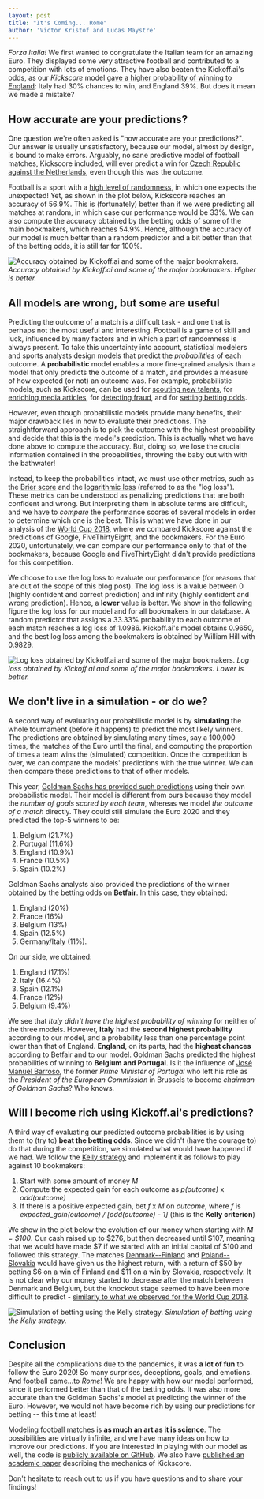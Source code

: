 ```yaml
---
layout: post
title: "It's Coming... Rome"
author: 'Victor Kristof and Lucas Maystre'
---
```


_Forza Italia!_
We first wanted to congratulate the Italian team for an amazing Euro.
They displayed some very attractive football and contributed to a competition with lots of emotions.
They have also beaten the Kickoff.ai's odds, as our _Kickscore_ model [gave a higher probability of winning to England][final]: Italy had 30% chances to win, and England 39%.
But does it mean we made a mistake?

## How accurate are your predictions?

One question we're often asked is "how accurate are your predictions?".
Our answer is usually unsatisfactory, because our model, almost by design, is bound to make errors.
Arguably, no sane predictive model of football matches, Kickscore included, will ever predict a win for [Czech Republic against the Netherlands][czechrepulic-netherlands], even though this was the outcome.

Football is a sport with a [high level of randomness][wunderlich2021influence], in which one expects the unexpected!
Yet, as shown in the plot below, Kickscore reaches an accuracy of 56.9%.
This is (fortunately) better than if we were predicting all matches at random, in which case our performance would be 33%.
We can also compute the accuracy obtained by the betting odds of some of the main bookmakers, which reaches 54.9%.
Hence, although the accuracy of our model is much better than a random predictor and a bit better than that of the betting odds, it is still far for 100%.

![Accuracy obtained by Kickoff.ai and some of the major bookmakers.](/assets/posts/eu20-analysis/accuracy.png)
_Accuracy obtained by Kickoff.ai and some of the major bookmakers. Higher is better._

## All models are wrong, but some are useful

Predicting the outcome of a match is a difficult task - and one that is perhaps not the most useful and interesting.
Football is a game of skill and luck, influenced by many factors and in which a part of randomness is always present.
To take this uncertainty into account, statistical modelers and sports analysts design models that predict the _probabilities_ of each outcome.
A **probabilistic** model enables a more fine-grained analysis than a model that only predicts the outcome of a match, and provides a measure of how expected (or not) an outcome was.
For example, probabilistic models, such as Kickscore, can be used for [scouting new talents][scouting], for [enriching media articles][media], for [detecting fraud][fraud], and for [setting betting odds][odds].

However, even though probabilistic models provide many benefits, their major drawback lies in how to evaluate their predictions.
The straightforward approach is to pick the outcome with the highest probability and decide that this is the model's prediction.
This is actually what we have done above to compute the accuracy.
But, doing so, we lose the crucial information contained in the probabilities, throwing the baby out with with the bathwater!

Instead, to keep the probabilities intact, we must use other metrics, such as the [Brier score][brier] and the [logarithmic loss][logloss] (referred to as the "log loss").
These metrics can be understood as penalizing predictions that are both confident and wrong.
But interpreting them in absolute terms are difficult, and we have to _compare_ the performance scores of several models in order to determine which one is the best.
This is what we have done in our analysis of the [World Cup 2018][previous-blog], where we compared Kickscore against the predictions of Google, FiveThirtyEight, and the bookmakers.
For the Euro 2020, unfortunately, we can compare our performance only to that of the bookmakers, because Google and FiveThirtyEight didn't provide predictions for this competition.

We choose to use the log loss to evaluate our performance (for reasons that are out of the scope of this blog post).
The log loss is a value between 0 (highly confident and correct prediction) and infinity (highly confident and wrong prediction).
Hence, a **lower** value is better.
We show in the following figure the log loss for our model and for all bookmakers in our database.
A random predictor that assigns a 33.33% probability to each outcome of each match reaches a log loss of 1.0986.
Kickoff.ai's model obtains 0.9650, and the best log loss among the bookmakers is obtained by William Hill with 0.9829.

![Log loss obtained by Kickoff.ai and some of the major bookmakers.](/assets/posts/eu20-analysis/logloss.png)
_Log loss obtained by Kickoff.ai and some of the major bookmakers. Lower is better._

## We don't live in a simulation - or do we?

A second way of evaluating our probabilistic model is by **simulating** the whole tournament (before it happens) to predict the most likely winners.
The predictions are obtained by simulating many times, say a 100,000 times, the matches of the Euro until the final, and computing the proportion of times a team wins the (simulated) competition.
Once the competition is over, we can compare the models' predictions with the true winner.
We can then compare these predictions to that of other models.

This year, [Goldman Sachs has provided such predictions][goldman-sachs-report] using their own probabilistic model.
Their model is different from ours because they model the _number of goals scored by each team_, whereas we model _the outcome of a match_ directly.
They could still simulate the Euro 2020 and they predicted the top-5 winners to be:

1. Belgium (21.7%)
2. Portugal (11.6%)
3. England (10.9%)
4. France (10.5%)
5. Spain (10.2%)

Goldman Sachs analysts also provided the predictions of the winner obtained by the betting odds on **Betfair**.
In this case, they obtained:

1. England (20%)
2. France (16%)
3. Belgium (13%)
4. Spain (12.5%)
5. Germany/Italy (11%).

On our side, we obtained:

1. England (17.1%)
2. Italy (16.4%)
3. Spain (12.1%)
4. France (12%)
5. Belgium (9.4%)

We see that _Italy didn't have the highest probability of winning_ for neither of the three models.
However, **Italy** had the **second highest probability** according to our model, and a probability less than one percentage point lower than that of England.
**England**, on its parts, had the **highest chances** according to Betfair and to our model.
Goldman Sachs predicted the highest probabilities of winning to **Belgium and Portugal**.
Is it the influence of [José Manuel Barroso][barroso], the former _Prime Minister of Portugal_ who left his role as the _President of the European Commission_ in Brussels to become _chairman of Goldman Sachs_?
Who knows.

## Will I become rich using Kickoff.ai's predictions?

A third way of evaluating our predicted outcome probabilities is by using them to (try to) **beat the betting odds**.
Since we didn't (have the courage to) do that during the competition, we simulated what would have happened if we had.
We follow the [Kelly strategy][kelly] and implement it as follows to play against 10 bookmakers:

1. Start with some amount of money _M_
2. Compute the expected gain for each outcome as _p(outcome)_ x _odd(outcome)_
3. If there is a positive expected gain, bet _f_ x _M_ on _outcome_, where _f_ is _expected_gain(outcome) / [odd(outcome) - 1]_ (this is the **Kelly criterion**)

We show in the plot below the evolution of our money when starting with _M = \$100_.
Our cash raised up to $276, but then decreased until $107, meaning that we would have made $7 if we started with an initial capital of $100 and followed this strategy.
The matches [Denmark--Finland][denfin] and [Poland--Slovakia][polslo] would have given us the highest return, with a return of $50 by betting $6 on a win of Finland and \$11 on a win by Slovakia, respectively.
It is not clear why our money started to decrease after the match between Denmark and Belgium, but the knockout stage seemed to have been more difficult to predict - [similarly to what we observed for the World Cup 2018][knockout].

![Simulation of betting using the Kelly strategy.](/assets/posts/eu20-analysis/betting.png)
_Simulation of betting using the Kelly strategy._

## Conclusion

Despite all the complications due to the pandemics, it was **a lot of fun** to follow the Euro 2020!
So many surprises, deceptions, goals, and emotions.
And football came...to _Rome_!
We are happy with how our model performed, since it performed better than that of the betting odds.
It was also more accurate than the Goldman Sachs's model at predicting the winner of the Euro.
However, we would not have become rich by using our predictions for betting -- this time at least!

Modeling football matches is **as much an art as it is science**.
The possibilities are virtually infinite, and we have many ideas on how to improve our predictions.
If you are interested in playing with our model as well, the code is [publicly available on GitHub][code].
We also have [published an academic paper][paper] describing the mechanics of Kickscore.

Don't hesitate to reach out to us if you have questions and to share your findings!

[final]: http://kickoff.ai/match/72811
[czechrepulic-netherlands]: http://kickoff.ai/match/72799
[wunderlich2021influence]: https://www.tandfonline.com/doi/full/10.1080/02640414.2021.1930685
[previous-blog]: https://blog.kickoff.ai/2018-07-20/world-cup-2018-analysis
[goldman-sachs-report]: https://www.goldmansachs.com/insights/pages/gs-research/euro-2020/report.pdf
[scouting]: https://www.nbcnews.com/mach/science/how-ai-helping-sports-teams-scout-star-players-ncna882516
[media]: https://fivethirtyeight.com/sports/
[fraud]: https://core.ac.uk/download/pdf/266989334.pdf
[odds]: https://tradematesports.medium.com/how-bookmakers-create-their-odds-from-a-former-odds-compiler-5b36b4937439
[brier]: https://en.wikipedia.org/wiki/Brier_score
[logloss]: https://en.wikipedia.org/wiki/Cross_entropy
[barroso]: https://en.wikipedia.org/wiki/José_Manuel_Barroso
[kelly]: https://en.wikipedia.org/wiki/Kelly_criterion
[knockout]: https://blog.kickoff.ai/2018-07-20/world-cup-2018-analysis#how-well-did-our-model-perform
[denfin]: http://kickoff.ai/match/72775
[polslo]: http://kickoff.ai/match/72767
[code]: https://github.com/lucasmaystre/kickscore
[paper]: https://arxiv.org/abs/1903.07746
[email]: mailto:info@kickoff.ai
